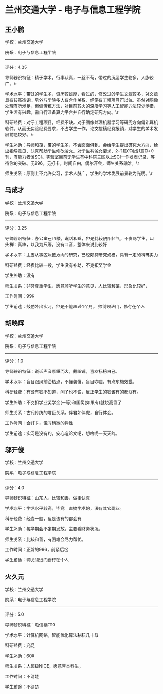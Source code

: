 # 兰州交通大学 - 电子与信息工程学院

## 王小鹏

学校：兰州交通大学

院系：电子与信息工程学院

* * *

评分：4.25

导师辨识特征：精于学术，行事认真，一丝不苟，带过的历届学生较多，人脉较广。\r

学术水平：带过的学生多，资历较雄厚，看过的，修改过的学生文章较多，对文章具有较高造诣。另外与学院多人有合作关系，经常有工程项目可以做。虽然对图像处理有所涉足，但偏传统方法，对目前较火的深度学习等人工智能方法较少涉猎，学生若有兴趣，需自行准备算力平台并自行确定研究方向。\r

科研经费：对于工程项目，经费不缺。对于图像处理机器学习等研究方向偏计算机软件，从而无实验经费要求，不占学生一作，论文投稿经费报销，对学生的学术发展前途较好。\r

学生补助：导师和蔼，带的学生多，不会面面俱到。会给学生提出研究大方向，给出指导意见，认真帮助学生修改论文。对学生有论文要求，2-3篇C刊或1篇EI+C刊，有能力者发SCI。实验室目前无学生有中科院三区以上SCI一作发表记录，等待你的突破。无996，无打卡，时间自由，偶尔开会，师生关系融洽。\r

师生关系：原则上不允许实习，学术人脉广，学生的学术发展前景较为光明。\r

## 马成才

学校：兰州交通大学

院系：电子与信息工程学院

* * *

评分：3.25

导师辨识特征：办公室在14楼，说话和蔼，但是比较阴阳怪气，不责骂学生，口头禅：真棒，以我为尺等，没有口音，整体来说比较好

学术水平：主要从事区块链方向的研究，已经颇具研究规模，具有一定的科研实力

科研经费：经费比较一般，学生没有补助，不克扣奖学金

学生补助：没有

师生关系：非常尊重学生，愿意倾听学生的意见，人比较和蔼，形象比较好，

工作时间：996

学生前途：鼓励外出实习，但是不能超过4个月。
师傅领进门，修行在个人

## 胡晓辉

学校：兰州交通大学

院系：电子与信息工程学院

* * *

评分：1.0

导师辨识特征：说话声音厚重而大，戴眼镜，喜欢标榜自己。

学术水平：盲目跟风前沿热点，不懂装懂，盲目吹嘘，有点东施效颦。

科研经费：有没有钱不知道，问了也不说，反正学生的钱该有的都没有。

学生补助：不克扣学业奖学金(一等)和国奖(如果有)就烧高香了

师生关系：古代传统的君臣关系，伴君如伴虎，自行体会。

工作时间：会打卡，但有稍微的弹性

学生前途：实习是没有的，安心造论文吧，想啥呢一天天的。

## 邬开俊

学校：兰州交通大学

院系：电子与信息工程学院

* * *

评分：4.0

导师辨识特征：山东人，比较和善，做事认真

学术水平：学术水平较高，毕竟一直搞学术的，没有其它副业。

科研经费：经费一般，但是该有的都会有

学生补助：每学期会不定期发放，主要看财务状况。

师生关系：比较和善，有困难会尽力帮忙。

工作时间：正常的996，前紧后松

学生前途：师父领进门修行在个人

## 火久元

学校：兰州交通大学

院系：电子与信息工程学院

* * *

评分：5.0

导师辨识特征：电信楼709

学术水平：计算机网络，智能优化算法耕耘几十载

科研经费：充足

学生补助：600

师生关系：人超级NICE，愿意带本科生，

工作时间：不清楚

学生前途：不清楚